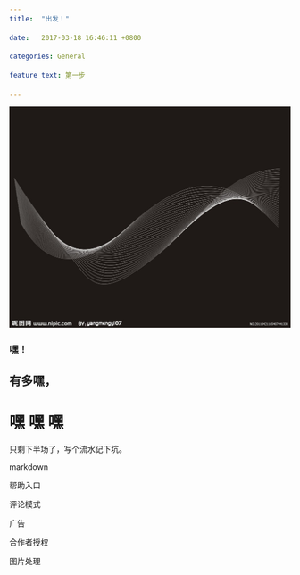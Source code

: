 ```yaml
---
title:  "出发！"

date:   2017-03-18 16:46:11 +0800

categories: General

feature_text: 第一步 

---
```


![test](assets/images/test.jpg)

### 嘿！

## 有多嘿，

# 嘿       嘿         嘿



只剩下半场了，写个流水记下坑。



markdown



帮助入口  

评论模式

广告

合作者授权

图片处理

